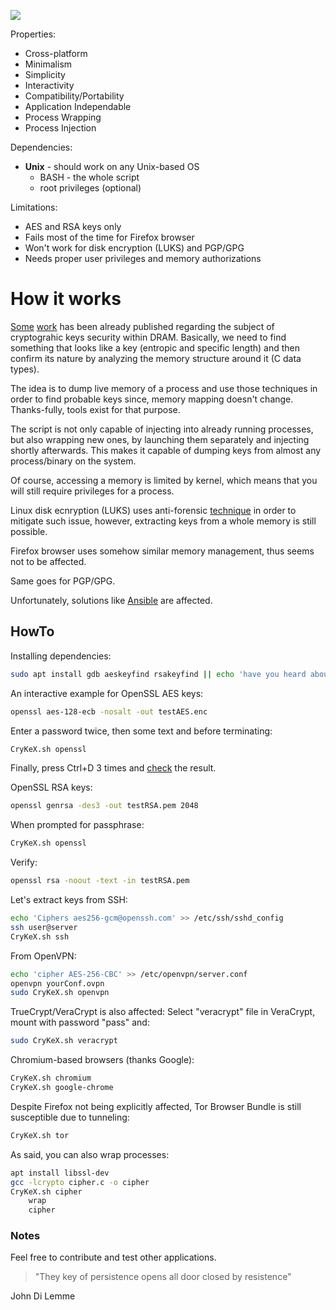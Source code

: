 ![](https://github.com/cryptolok/CryKeX/raw/master/logo.png)

Properties:
* Cross-platform
* Minimalism
* Simplicity
* Interactivity
* Compatibility/Portability
* Application Independable
* Process Wrapping
* Process Injection

Dependencies:
* **Unix** - should work on any Unix-based OS
	- BASH - the whole script
	- root privileges (optional)

Limitations:
* AES and RSA keys only
* Fails most of the time for Firefox browser
* Won't work for disk encryption (LUKS) and PGP/GPG
* Needs proper user privileges and memory authorizations

# How it works

[Some](https://dfrws.org/sites/default/files/session-files/paper-the_persistence_of_memory_-_forensic_identification_and_extraction_of_cryptographic_keys.pdf) [work](https://www.scribd.com/doc/130070110/Extracting-Encryption-keys-from-RAM) has been already published regarding the subject of cryptograhic keys security within DRAM. Basically, we need to find something that looks like a key (entropic and specific length) and then confirm its nature by analyzing the memory structure around it (C data types).

The idea is to dump live memory of a process and use those techniques in order to find probable keys since, memory mapping doesn't change. Thanks-fully, tools exist for that purpose.

The script is not only capable of injecting into already running processes, but also wrapping new ones, by launching them separately and injecting shortly afterwards. This makes it capable of dumping keys from almost any process/binary on the system.

Of course, accessing a memory is limited by kernel, which means that you will still require privileges for a process.

Linux disk ecnryption (LUKS) uses anti-forensic [technique](https://gitlab.com/cryptsetup/cryptsetup/wikis/LUKS-standard/on-disk-format.pdf#4) in order to mitigate such issue, however, extracting keys from a whole memory is still possible.

Firefox browser uses somehow similar memory management, thus seems not to be affected.

Same goes for PGP/GPG.

Unfortunately, solutions like [Ansible](https://docs.ansible.com/ansible/latest/user_guide/vault.html) are affected.

## HowTo

Installing dependencies:
```bash
sudo apt install gdb aeskeyfind rsakeyfind || echo 'have you heard about source compiling?'
```


An interactive example for OpenSSL AES keys:
```bash
openssl aes-128-ecb -nosalt -out testAES.enc
```
Enter a password twice, then some text and before terminating:
```bash
CryKeX.sh openssl
```
Finally, press Ctrl+D 3 times and [check](http://aes.online-domain-tools.com/) the result.


OpenSSL RSA keys:
```bash
openssl genrsa -des3 -out testRSA.pem 2048
```
When prompted for passphrase:
```bash
CryKeX.sh openssl
```
Verify:
```bash
openssl rsa -noout -text -in testRSA.pem
```


Let's extract keys from SSH:
```bash
echo 'Ciphers aes256-gcm@openssh.com' >> /etc/ssh/sshd_config
ssh user@server
CryKeX.sh ssh
```

From OpenVPN:
```bash
echo 'cipher AES-256-CBC' >> /etc/openvpn/server.conf
openvpn yourConf.ovpn
sudo CryKeX.sh openvpn
```

TrueCrypt/VeraCrypt is also affected:
Select "veracrypt" file in VeraCrypt, mount with password "pass" and:
```bash
sudo CryKeX.sh veracrypt
```

Chromium-based browsers (thanks Google):
```bash
CryKeX.sh chromium
CryKeX.sh google-chrome
```

Despite Firefox not being explicitly affected, Tor Browser Bundle is still susceptible due to tunneling:
```bash
CryKeX.sh tor
```

As said, you can also wrap processes:
```bash
apt install libssl-dev
gcc -lcrypto cipher.c -o cipher
CryKeX.sh cipher
	wrap
	cipher
```

### Notes

Feel free to contribute and test other applications.

> "They key of persistence opens all door closed by resistence"

John Di Lemme
